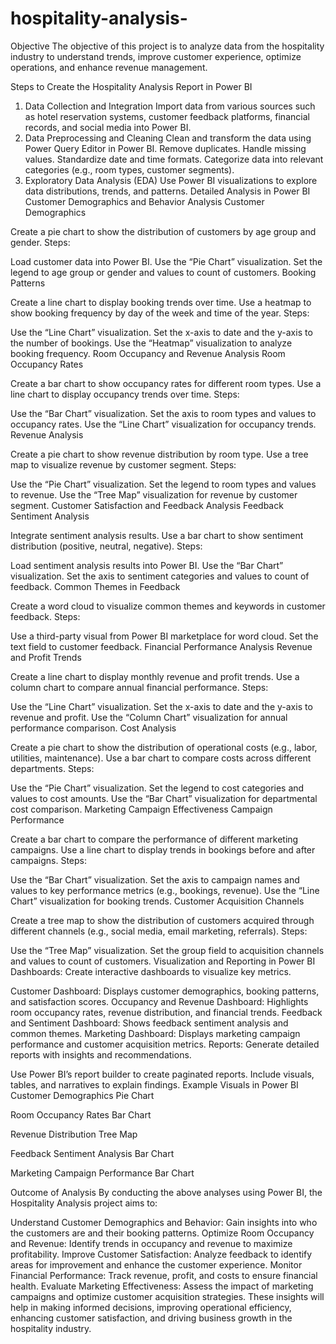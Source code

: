 # hospitality-analysis-
Objective
The objective of this project is to analyze data from the hospitality industry to understand trends, improve customer experience, optimize operations, and enhance revenue management.

Steps to Create the Hospitality Analysis Report in Power BI
1. Data Collection and Integration
Import data from various sources such as hotel reservation systems, customer feedback platforms, financial records, and social media into Power BI.
2. Data Preprocessing and Cleaning
Clean and transform the data using Power Query Editor in Power BI.
Remove duplicates.
Handle missing values.
Standardize date and time formats.
Categorize data into relevant categories (e.g., room types, customer segments).
3. Exploratory Data Analysis (EDA)
Use Power BI visualizations to explore data distributions, trends, and patterns.
Detailed Analysis in Power BI
Customer Demographics and Behavior Analysis
Customer Demographics

Create a pie chart to show the distribution of customers by age group and gender.
Steps:

Load customer data into Power BI.
Use the “Pie Chart” visualization.
Set the legend to age group or gender and values to count of customers.
Booking Patterns

Create a line chart to display booking trends over time.
Use a heatmap to show booking frequency by day of the week and time of the year.
Steps:

Use the “Line Chart” visualization.
Set the x-axis to date and the y-axis to the number of bookings.
Use the “Heatmap” visualization to analyze booking frequency.
Room Occupancy and Revenue Analysis
Room Occupancy Rates

Create a bar chart to show occupancy rates for different room types.
Use a line chart to display occupancy trends over time.
Steps:

Use the “Bar Chart” visualization.
Set the axis to room types and values to occupancy rates.
Use the “Line Chart” visualization for occupancy trends.
Revenue Analysis

Create a pie chart to show revenue distribution by room type.
Use a tree map to visualize revenue by customer segment.
Steps:

Use the “Pie Chart” visualization.
Set the legend to room types and values to revenue.
Use the “Tree Map” visualization for revenue by customer segment.
Customer Satisfaction and Feedback Analysis
Feedback Sentiment Analysis

Integrate sentiment analysis results.
Use a bar chart to show sentiment distribution (positive, neutral, negative).
Steps:

Load sentiment analysis results into Power BI.
Use the “Bar Chart” visualization.
Set the axis to sentiment categories and values to count of feedback.
Common Themes in Feedback

Create a word cloud to visualize common themes and keywords in customer feedback.
Steps:

Use a third-party visual from Power BI marketplace for word cloud.
Set the text field to customer feedback.
Financial Performance Analysis
Revenue and Profit Trends

Create a line chart to display monthly revenue and profit trends.
Use a column chart to compare annual financial performance.
Steps:

Use the “Line Chart” visualization.
Set the x-axis to date and the y-axis to revenue and profit.
Use the “Column Chart” visualization for annual performance comparison.
Cost Analysis

Create a pie chart to show the distribution of operational costs (e.g., labor, utilities, maintenance).
Use a bar chart to compare costs across different departments.
Steps:

Use the “Pie Chart” visualization.
Set the legend to cost categories and values to cost amounts.
Use the “Bar Chart” visualization for departmental cost comparison.
Marketing Campaign Effectiveness
Campaign Performance

Create a bar chart to compare the performance of different marketing campaigns.
Use a line chart to display trends in bookings before and after campaigns.
Steps:

Use the “Bar Chart” visualization.
Set the axis to campaign names and values to key performance metrics (e.g., bookings, revenue).
Use the “Line Chart” visualization for booking trends.
Customer Acquisition Channels

Create a tree map to show the distribution of customers acquired through different channels (e.g., social media, email marketing, referrals).
Steps:

Use the “Tree Map” visualization.
Set the group field to acquisition channels and values to count of customers.
Visualization and Reporting in Power BI
Dashboards: Create interactive dashboards to visualize key metrics.

Customer Dashboard: Displays customer demographics, booking patterns, and satisfaction scores.
Occupancy and Revenue Dashboard: Highlights room occupancy rates, revenue distribution, and financial trends.
Feedback and Sentiment Dashboard: Shows feedback sentiment analysis and common themes.
Marketing Dashboard: Displays marketing campaign performance and customer acquisition metrics.
Reports: Generate detailed reports with insights and recommendations.

Use Power BI’s report builder to create paginated reports.
Include visuals, tables, and narratives to explain findings.
Example Visuals in Power BI
Customer Demographics Pie Chart


Room Occupancy Rates Bar Chart


Revenue Distribution Tree Map


Feedback Sentiment Analysis Bar Chart


Marketing Campaign Performance Bar Chart


Outcome of Analysis
By conducting the above analyses using Power BI, the Hospitality Analysis project aims to:

Understand Customer Demographics and Behavior: Gain insights into who the customers are and their booking patterns.
Optimize Room Occupancy and Revenue: Identify trends in occupancy and revenue to maximize profitability.
Improve Customer Satisfaction: Analyze feedback to identify areas for improvement and enhance the customer experience.
Monitor Financial Performance: Track revenue, profit, and costs to ensure financial health.
Evaluate Marketing Effectiveness: Assess the impact of marketing campaigns and optimize customer acquisition strategies.
These insights will help in making informed decisions, improving operational efficiency, enhancing customer satisfaction, and driving business growth in the hospitality industry.
